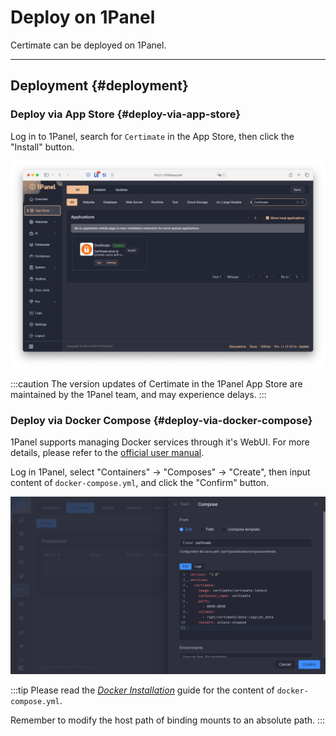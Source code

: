 ﻿# Deploy on 1Panel

Certimate can be deployed on 1Panel.

---

## Deployment {#deployment}

### Deploy via App Store {#deploy-via-app-store}

Log in to 1Panel, search for `Certimate` in the App Store, then click the "Install" button.

![Screenshot](https://github.com/certimate-go/docs/blob/main/static/gh/installation_1panel_appstore.en.png?raw=true)

:::caution
The version updates of Certimate in the 1Panel App Store are maintained by the 1Panel team, and may experience delays.
:::

### Deploy via Docker Compose {#deploy-via-docker-compose}

1Panel supports managing Docker services through it's WebUI. For more details, please refer to the [official user manual](https://docs.1panel.pro/user_manual/containers/introduction/).

Log in 1Panel, select "Containers" -> "Composes" -> "Create", then input content of `docker-compose.yml`, and click the "Confirm" button.

![Screenshot](https://github.com/certimate-go/docs/blob/main/static/gh/installation_1panel.en.png?raw=true)

:::tip
Please read the _[Docker Installation](/docs/getting-started/installation/docker)_ guide for the content of `docker-compose.yml`.

Remember to modify the host path of binding mounts to an absolute path.
:::
